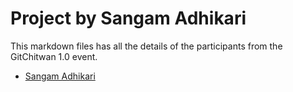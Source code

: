 # Project by Sangam Adhikari
This markdown files has all the details of the participants from the GitChitwan 1.0 event.  
* [Sangam Adhikari](http://github.com/asangam)